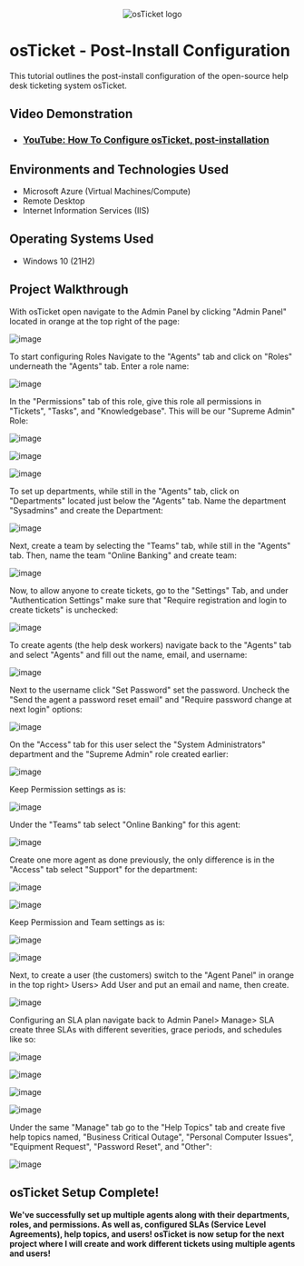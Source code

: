 <p align="center">
<img src="https://i.imgur.com/Clzj7Xs.png" alt="osTicket logo"/>
</p>

<h1>osTicket - Post-Install Configuration</h1>
This tutorial outlines the post-install configuration of the open-source help desk ticketing system osTicket.<br />


<h2>Video Demonstration</h2>

- ### [YouTube: How To Configure osTicket, post-installation](https://www.youtube.com)

<h2>Environments and Technologies Used</h2>

- Microsoft Azure (Virtual Machines/Compute)
- Remote Desktop
- Internet Information Services (IIS)

<h2>Operating Systems Used </h2>

- Windows 10</b> (21H2)

<h2>Project Walkthrough</h2>

With osTicket open navigate to the Admin Panel by clicking "Admin Panel" located in orange at the top right of the page:

![image](https://github.com/user-attachments/assets/0a6bf025-fe31-4640-83ce-f7410f37f427)

To start configuring Roles Navigate to the "Agents" tab and click on "Roles" underneath the "Agents" tab. Enter a role name:

![image](https://github.com/user-attachments/assets/dcada870-1d9c-4eaa-92bc-cab99dd1e7a1)

In the "Permissions" tab of this role, give this role all permissions in "Tickets", "Tasks", and "Knowledgebase". This will be our "Supreme Admin" Role:

![image](https://github.com/user-attachments/assets/bbe5eef1-ef22-4aaa-9ebf-4940e6c53507)

![image](https://github.com/user-attachments/assets/32ec6173-a7ce-4e93-b397-f57b348fcf4d)

![image](https://github.com/user-attachments/assets/251d0983-274f-4942-819e-19c1f2dd602b)

To set up departments, while still in the "Agents" tab, click on "Departments" located just below the "Agents" tab. Name the department "Sysadmins" and create the Department:

![image](https://github.com/user-attachments/assets/67019276-bf36-4cf3-98a1-a85f7e9199d0)

Next, create a team by selecting the "Teams" tab, while still in the "Agents" tab. Then, name the team "Online Banking" and create team:

![image](https://github.com/user-attachments/assets/0e6438fb-b86a-4134-a51e-6822673e7344)

Now, to allow anyone to create tickets, go to the "Settings" Tab, and under "Authentication Settings" make sure that "Require registration and login to create tickets" is unchecked:

![image](https://github.com/user-attachments/assets/179c5f68-3999-412c-85fd-3aee9d4a411c)

To create agents (the help desk workers) navigate back to the "Agents" tab and select "Agents" and fill out the name, email, and username:

![image](https://github.com/user-attachments/assets/2a20bd45-554e-4ae6-a5ec-1f6dbfad052f)

Next to the username click "Set Password" set the password. Uncheck the "Send the agent a password reset email" and "Require password change at next login" options:

![image](https://github.com/user-attachments/assets/1a02f73b-d055-47a8-8628-67276bb213e2)

On the "Access" tab for this user select the "System Administrators" department and the "Supreme Admin" role created earlier:

![image](https://github.com/user-attachments/assets/69bd25ba-5520-491b-ad42-bdd7c6be63da)

Keep Permission settings as is:

![image](https://github.com/user-attachments/assets/e22afc02-ecc8-4bbc-8d0a-7a506e317f43)

Under the "Teams" tab select "Online Banking" for this agent:

![image](https://github.com/user-attachments/assets/be5efda6-2f2b-4e45-90c6-0a50adaafb7e)

Create one more agent as done previously, the only difference is in the "Access" tab select "Support" for the department:

![image](https://github.com/user-attachments/assets/cd3c0c2e-0744-4ed8-8832-726ef36d211e)

![image](https://github.com/user-attachments/assets/6c08976b-1096-4585-b52e-f846676371c7)

Keep Permission and Team settings as is:

![image](https://github.com/user-attachments/assets/f86a2f37-5a9b-40aa-8c40-3da8e1a750f4)

![image](https://github.com/user-attachments/assets/4079dd78-b8e7-4497-a6ec-628a3d9168a8)

Next, to create a user (the customers) switch to the "Agent Panel" in orange in the top right> Users> Add User and put an email and name, then create.

![image](https://github.com/user-attachments/assets/16b9e1f4-d0cd-4764-b928-6ffa294a19ea)

Configuring an SLA plan navigate back to Admin Panel> Manage> SLA create three SLAs with different severities, grace periods, and schedules like so:

![image](https://github.com/user-attachments/assets/f27cf3b3-8e5e-4441-8d40-dc5dd73057ef)

![image](https://github.com/user-attachments/assets/f43f5018-8a4b-410a-a34f-41e5958d5663)

![image](https://github.com/user-attachments/assets/2750b928-6568-4b17-ba02-44d756842caa)

![image](https://github.com/user-attachments/assets/3a389d75-2233-4c05-b58c-6e90d14559a1)

Under the same "Manage" tab go to the "Help Topics" tab and create five help topics named, "Business Critical Outage", "Personal Computer Issues", "Equipment Request", "Password Reset", and "Other":

![image](https://github.com/user-attachments/assets/199a3a3d-b822-4501-9c97-469331242f58)

<h2>osTicket Setup Complete!</h2>

<b> We've successfully set up multiple agents along with their departments, roles, and permissions. As well as, configured SLAs (Service Level Agreements), help topics, and users! osTicket is now setup for the next project where I will create and work different tickets using multiple agents and users!  </b>
<br />
